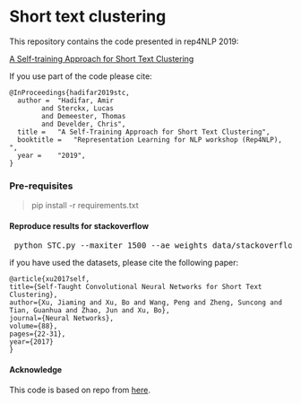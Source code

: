 # Short text clustering


This repository contains the code presented in rep4NLP 2019:

[A Self-training Approach for Short Text Clustering](https://sites.google.com/view/repl4nlp2019/accepted-papers?authuser=0)

If you use part of the code please cite:  

```  
@InProceedings{hadifar2019stc,
  author = 	"Hadifar, Amir
		and Sterckx, Lucas
		and Demeester, Thomas
		and Develder, Chris",
  title = 	"A Self-Training Approach for Short Text Clustering",
  booktitle = 	"Representation Learning for NLP workshop (Rep4NLP), ",
  year = 	"2019",
}
```


### Pre-requisites ###

> pip install -r requirements.txt 


#### Reproduce results for stackoverflow ###

<pre> python STC.py --maxiter 1500 --ae_weights data/stackoverflow/results/ae_weights.h5 --save_dir data/stackoverflow/results/
</pre>

if you have used the datasets, please cite the following paper:

```
@article{xu2017self,
title={Self-Taught Convolutional Neural Networks for Short Text Clustering},
author={Xu, Jiaming and Xu, Bo and Wang, Peng and Zheng, Suncong and Tian, Guanhua and Zhao, Jun and Xu, Bo},
journal={Neural Networks},    
volume={88},
pages={22-31},
year={2017}
}
```

#### Acknowledge

This code is based on repo from [here](https://github.com/XifengGuo/DEC-keras).
